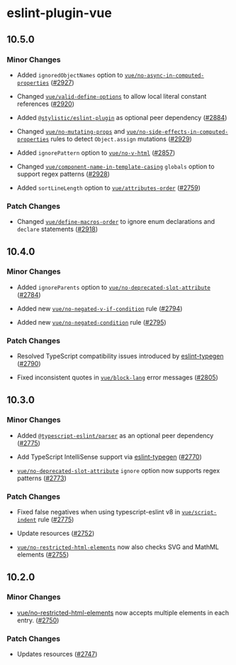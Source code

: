 # eslint-plugin-vue

## 10.5.0

### Minor Changes

- Added `ignoredObjectNames` option to [`vue/no-async-in-computed-properties`](https://eslint.vuejs.org/rules/no-async-in-computed-properties.html) ([#2927](https://github.com/vuejs/eslint-plugin-vue/pull/2927))

- Changed [`vue/valid-define-options`](https://eslint.vuejs.org/rules/valid-define-options.html) to allow local literal constant references ([#2920](https://github.com/vuejs/eslint-plugin-vue/pull/2920))

- Added [`@stylistic/eslint-plugin`](https://eslint.style/) as optional peer dependency ([#2884](https://github.com/vuejs/eslint-plugin-vue/pull/2884))

- Changed [`vue/no-mutating-props`](https://eslint.vuejs.org/rules/no-mutating-props.html) and [`vue/no-side-effects-in-computed-properties`](https://eslint.vuejs.org/rules/no-side-effects-in-computed-properties.html) rules to detect `Object.assign` mutations ([#2929](https://github.com/vuejs/eslint-plugin-vue/pull/2929))

- Added `ignorePattern` option to [`vue/no-v-html`](https://eslint.vuejs.org/rules/no-v-html.html) ([#2857](https://github.com/vuejs/eslint-plugin-vue/pull/2857))

- Changed [`vue/component-name-in-template-casing`](https://eslint.vuejs.org/rules/component-name-in-template-casing.html) `globals` option to support regex patterns ([#2928](https://github.com/vuejs/eslint-plugin-vue/pull/2928))

- Added `sortLineLength` option to [`vue/attributes-order`](https://eslint.vuejs.org/rules/attributes-order.html) ([#2759](https://github.com/vuejs/eslint-plugin-vue/pull/2759))

### Patch Changes

- Changed [`vue/define-macros-order`](https://eslint.vuejs.org/rules/define-macros-order.html) to ignore enum declarations and `declare` statements ([#2918](https://github.com/vuejs/eslint-plugin-vue/pull/2918))

## 10.4.0

### Minor Changes

- Added `ignoreParents` option to [`vue/no-deprecated-slot-attribute`](https://eslint.vuejs.org/rules/no-deprecated-slot-attribute.html) ([#2784](https://github.com/vuejs/eslint-plugin-vue/pull/2784))

- Added new [`vue/no-negated-v-if-condition`](https://eslint.vuejs.org/rules/no-negated-v-if-condition.html) rule ([#2794](https://github.com/vuejs/eslint-plugin-vue/pull/2794))

- Added new [`vue/no-negated-condition`](https://eslint.vuejs.org/rules/no-negated-condition.html) rule ([#2795](https://github.com/vuejs/eslint-plugin-vue/pull/2795))

### Patch Changes

- Resolved TypeScript compatibility issues introduced by [eslint-typegen](https://github.com/antfu/eslint-typegen) ([#2790](https://github.com/vuejs/eslint-plugin-vue/pull/2790))

- Fixed inconsistent quotes in [`vue/block-lang`](https://eslint.vuejs.org/rules/block-lang.html) error messages ([#2805](https://github.com/vuejs/eslint-plugin-vue/pull/2805))

## 10.3.0

### Minor Changes

- Added [`@typescript-eslint/parser`](https://typescript-eslint.io/packages/parser) as an optional peer dependency ([#2775](https://github.com/vuejs/eslint-plugin-vue/pull/2775))

- Add TypeScript IntelliSense support via [eslint-typegen](https://github.com/antfu/eslint-typegen) ([#2770](https://github.com/vuejs/eslint-plugin-vue/pull/2770))

- [`vue/no-deprecated-slot-attribute`](https://eslint.vuejs.org/rules/no-deprecated-slot-attribute.html) `ignore` option now supports regex patterns ([#2773](https://github.com/vuejs/eslint-plugin-vue/pull/2773))

### Patch Changes

- Fixed false negatives when using typescript-eslint v8 in [`vue/script-indent`](https://eslint.vuejs.org/rules/script-indent.html) rule ([#2775](https://github.com/vuejs/eslint-plugin-vue/pull/2775))

- Update resources ([#2752](https://github.com/vuejs/eslint-plugin-vue/pull/2752))

- [`vue/no-restricted-html-elements`](https://eslint.vuejs.org/rules/no-restricted-html-elements.html) now also checks SVG and MathML elements ([#2755](https://github.com/vuejs/eslint-plugin-vue/pull/2755))

## 10.2.0

### Minor Changes

- [vue/no-restricted-html-elements](https://eslint.vuejs.org/rules/no-restricted-html-elements.html) now accepts multiple elements in each entry. ([#2750](https://github.com/vuejs/eslint-plugin-vue/pull/2750))

### Patch Changes

- Updates resources ([#2747](https://github.com/vuejs/eslint-plugin-vue/pull/2747))
